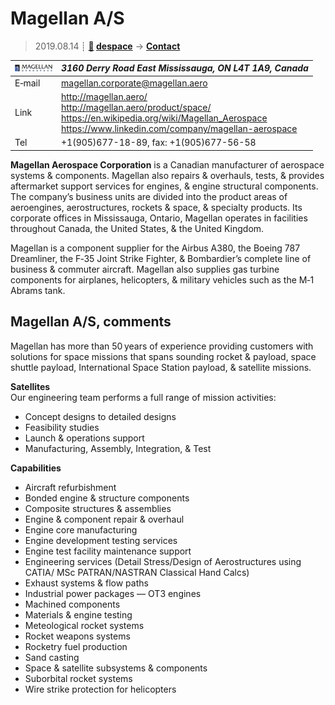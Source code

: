 # Magellan A/S
> 2019.08.14 ┊ **[🚀](../index/index.md) [despace](index.md)** → **[Contact](contact.md)**

|[![](f/contact/m/magellan_as_logo1_thumb.jpg)](f/contact/m/magellan_as_logo1.png)|*3160 Derry Road East Mississauga, ON L4T 1A9, Canada*|
|:--|:--|
|E‑mail| <magellan.corporate@magellan.aero> |
|Link| <http://magellan.aero/><br> <http://magellan.aero/product/space/><br> <https://en.wikipedia.org/wiki/Magellan_Aerospace><br> <https://www.linkedin.com/company/magellan-aerospace> |
|Tel| +1(905)677-18-89, fax: +1(905)677-56-58 |

**Magellan Aerospace Corporation** is a Canadian manufacturer of aerospace systems & components. Magellan also repairs & overhauls, tests, & provides aftermarket support services for engines, & engine structural components. The company’s business units are divided into the product areas of aeroengines, aerostructures, rockets & space, & specialty products. Its corporate offices in Mississauga, Ontario, Magellan operates in facilities throughout Canada, the United States, & the United Kingdom.

Magellan is a component supplier for the Airbus A380, the Boeing 787 Dreamliner, the F‑35 Joint Strike Fighter, & Bombardier’s complete line of business & commuter aircraft. Magellan also supplies gas turbine components for airplanes, helicopters, & military vehicles such as the M‑1 Abrams tank.


<p style="page-break-after:always"> </p>

## Magellan A/S, comments

Magellan has more than 50 years of experience providing customers with solutions for space missions that spans sounding rocket & payload, space shuttle payload, International Space Station payload, & satellite missions.

**Satellites**  
Our engineering team performs a full range of mission activities:

   - Concept designs to detailed designs
   - Feasibility studies
   - Launch & operations support
   - Manufacturing, Assembly, Integration, & Test

**Capabilities**

   - Aircraft refurbishment
   - Bonded engine & structure components
   - Composite structures & assemblies
   - Engine & component repair & overhaul
   - Engine core manufacturing
   - Engine development testing services
   - Engine test facility maintenance support
   - Engineering services (Detail Stress/Design of Aerostructures using CATIA/ MSc PATRAN/NASTRAN Classical Hand Calcs)
   - Exhaust systems & flow paths
   - Industrial power packages — OT3 engines
   - Machined components
   - Materials & engine testing
   - Meteological rocket systems
   - Rocket weapons systems
   - Rocketry fuel production
   - Sand casting
   - Space & satellite subsystems & components
   - Suborbital rocket systems
   - Wire strike protection for helicopters
